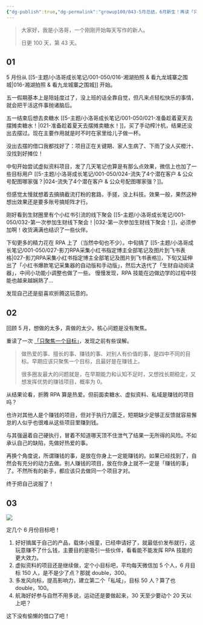 ```yaml
---
{"dg-publish":true,"dg-permalink":"growup100/043-5月总结，6月新生！再读「只聚焦一个目标」","permalink":"/growup100/043-5月总结，6月新生！再读「只聚焦一个目标」/","tags":["小洛哥成长笔记"],"noteIcon":"1","created":"2024-05-31","updated":"2024-05-31"}
---
```



> 大家好，我是小洛哥，一个刚刚开始每天写作的新人。
> 
> 日更 100 天，第 43 天。

## 01 

5 月份从 [[5-主题/小洛哥成长笔记/001-050/016-湘湖拍照 & 看九龙城寨之围城\|016-湘湖拍照 & 看九龙城寨之围城]] 开始。

五一假期基本上是陪娃度过了，没上班的话全靠自觉，但凡来点轻松快乐的事情，就会把干活这件事抛诸脑后。

五一结束后想去卖糖水 [[5-主题/小洛哥成长笔记/001-050/021-准备趁着夏天去摆摊卖糖水！\|021-准备趁着夏天去摆摊卖糖水！]]，买了手动榨汁机，结果还没出去摆过。现在主要作用就是时不时在家里给儿子做一杯。

没出去摆的借口我都找好了：项目正在关键期、家人生病了、下雨了没人买橙汁、没找到好摊位！

中旬开始尝试虚拟资料项目，发了几天笔记也算是有那么点效果，微信上也加了一些目标用户 [[5-主题/小洛哥成长笔记/001-050/024-流失了4个潜在客户 & 公众号配图哪家强？\|024-流失了4个潜在客户 & 公众号配图哪家强？]]。

但感觉太慢就想着去搞搞截流打粉的套路，手搓，没上科技。效果一般，果然这种想出效果还是要多账号搞矩阵才行。

刚好看到生财圈里有个小红书引流的线下聚会 [[5-主题/小洛哥成长笔记/001-050/032-第一次参加生财线下聚会！\|032-第一次参加生财线下聚会！]]，必须参加啊！收货满满也结识了一些伙伴。

下旬更多的精力花在 RPA 上了（当然中旬也不少）。中旬搞了 [[5-主题/小洛哥成长笔记/001-050/027-影刀RPA采集小红书指定博主全部笔记及图片到飞书表格\|027-影刀RPA采集小红书指定博主全部笔记及图片到飞书表格]]，下旬又延伸出了「小红书爆款笔记采集器的自动版和手动版」，然后大迭代了「生财自动阅读器」，中间小功能小调整也做了一些。 慢慢发现，RPA 技能在边做边学的过程中技能也越来越娴熟了...

发现自己还是挺喜欢折腾这玩意的。

## 02 

回顾 5 月，想做的太多，真做的太少。核心问题是没有聚焦。

重读了一次 [「只聚焦一个目标」](https://t.zsxq.com/19NfWhRtE)，发现之前有些误解。

> 做热爱的事、擅长的事、赚钱的事、对别人有价值的事，是四中不同的目标。早期应该只聚焦一个目标，且最好是在赚钱上。
> 
> 很多圈友最大的问题就是，在早期能力和认知不足时，又想找长期稳定，又想发挥优势的赚钱项目，概率为 0。

从结果论看，折腾 RPA 算是热爱。但前面卖糖水、虚拟资料、私域是赚钱的项目吗？

也许对其他人是个赚钱的项目，但对于执行力匮乏，短期缺少足够正反馈就容易懈怠的人似乎也很难从这些项目里赚到钱。

与其强逼着自己硬执行，冒着不知道哪天顶不住泄气了结果一无所得的风险。不如承认自己的缺陷，先做好热爱的事。

再换个角度说，所谓赚钱的事，是放在你身上一定能赚钱的。如果已经找到了，自然会有充分的动力去做。别人赚钱的项目，放在你身上就不一定是「赚钱的事」了。不然所有的新手，都应该只去做同一个项目才对。

终于把自己说服了！

## 03

![](http://img.xlg.life/images%2F2024%2F05%2F31%2Fe7191cc95cd4468e999dabdbb0756a90_3-4f1c304a09a3c039f19a746c66519375.png)

定几个 6 月份目标吧！
1. 好好搞属于自己的产品，载体小报童，已经申请好了，就最低价发布就行，这玩意赚不了什么钱，主要目的是吸引一些伙伴，看看能不能发挥 RPA 技能的更大效力。
2. 虚拟资料的项目还是继续做，定个小目标吧，平均每天微信加 5 个人，6 月目标 150 人，是不是少了点？那就 double，300。
3. 多发风向标，提高影响力，建立第二个「私域」，目标 50 人？算了也 double，100。
4. 航海好好参与自然不用多说，运动还是要做起来，30 天至少要动个 20 天以上吧？

这下没有偷懒的借口了吧！